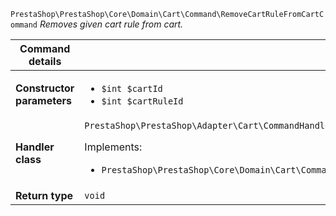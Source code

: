 `PrestaShop\PrestaShop\Core\Domain\Cart\Command\RemoveCartRuleFromCartCommand`
_Removes given cart rule from cart._

| Command details            |    |
| -------------------------- | -- |
| **Constructor parameters** | <ul> <li>`$int $cartId`</li>  <li>`$int $cartRuleId`</li> </ul> |
| **Handler class**          | `PrestaShop\PrestaShop\Adapter\Cart\CommandHandler\RemoveCartRuleFromCartHandler`  <p> Implements: </p> <ul>  <li>`PrestaShop\PrestaShop\Core\Domain\Cart\CommandHandler\RemoveCartRuleFromCartHandlerInterface`</li>  |
| **Return type** |  `void`  |
